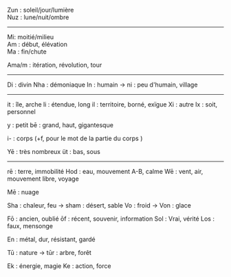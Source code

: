 Zun : soleil/jour/lumière    
Nuz : lune/nuit/ombre

---

Mi: moitié/milieu    
Am : début, élévation    
Ma : fin/chute

Ama/m : itération, révolution, tour

---

Di : divin
Nha : démoniaque
In : humain  -> ni : peu d'humain, village

---


it : île, arche
li : étendue, long 
il : territoire, borné, exïgue
Xi : autre
Ix : soit, personnel 

y : petit
bē : grand, haut, gigantesque 

i- : corps (+f, pour le mot de la partie du corps )

Yē : très nombreux 
üt : bas, sous

---
rē : terre, immobilité
Hod : eau, mouvement A-B, calme
Wē : vent, air, mouvement libre, voyage

Mē : nuage

Sha : chaleur, feu  -> sham : désert, sable
Vo : froid -> Von : glace

Fō : ancien, oublié
ōf : récent, souvenir, information
Sol : Vrai, vérité
Los : faux, mensonge

En : métal, dur, résistant, gardé

Tū : nature    -> tūr : arbre, forêt

Ek : énergie, magie 
Ke : action, force 





